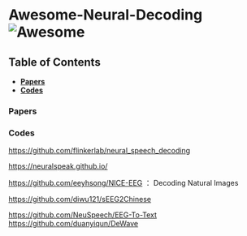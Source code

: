 # Awesome-Neural-Decoding ![Awesome](https://cdn.rawgit.com/sindresorhus/awesome/d7305f38d29fed78fa85652e3a63e154dd8e8829/media/badge.svg)


## Table of Contents
* **[Papers](#papers)**
* **[Codes](#codes)**


### Papers

### Codes
https://github.com/flinkerlab/neural_speech_decoding 

https://neuralspeak.github.io/

https://github.com/eeyhsong/NICE-EEG ： Decoding Natural Images

https://github.com/diwu121/sEEG2Chinese

https://github.com/NeuSpeech/EEG-To-Text 
https://github.com/duanyiqun/DeWave


